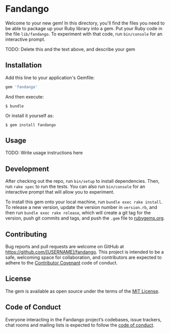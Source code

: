 # Fandango

Welcome to your new gem! In this directory, you'll find the files you need to be able to package up your Ruby library into a gem. Put your Ruby code in the file `lib/fandango`. To experiment with that code, run `bin/console` for an interactive prompt.

TODO: Delete this and the text above, and describe your gem

## Installation

Add this line to your application's Gemfile:

```ruby
gem 'fandango'
```

And then execute:

    $ bundle

Or install it yourself as:

    $ gem install fandango

## Usage

TODO: Write usage instructions here

## Development

After checking out the repo, run `bin/setup` to install dependencies. Then, run `rake spec` to run the tests. You can also run `bin/console` for an interactive prompt that will allow you to experiment.

To install this gem onto your local machine, run `bundle exec rake install`. To release a new version, update the version number in `version.rb`, and then run `bundle exec rake release`, which will create a git tag for the version, push git commits and tags, and push the `.gem` file to [rubygems.org](https://rubygems.org).

## Contributing

Bug reports and pull requests are welcome on GitHub at https://github.com/[USERNAME]/fandango. This project is intended to be a safe, welcoming space for collaboration, and contributors are expected to adhere to the [Contributor Covenant](http://contributor-covenant.org) code of conduct.

## License

The gem is available as open source under the terms of the [MIT License](https://opensource.org/licenses/MIT).

## Code of Conduct

Everyone interacting in the Fandango project’s codebases, issue trackers, chat rooms and mailing lists is expected to follow the [code of conduct](https://github.com/[USERNAME]/fandango/blob/master/CODE_OF_CONDUCT.md).

